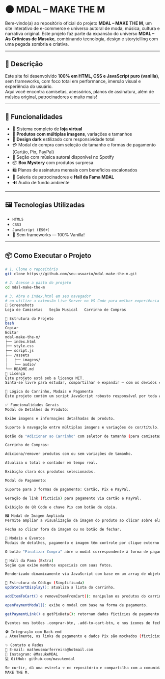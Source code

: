 # 🌑 MDAL – MAKE THE M

Bem-vindo(a) ao repositório oficial do projeto **MDAL – MAKE THE M**, um site interativo de e-commerce e universo autoral de moda, música, cultura e narrativa original. Este projeto faz parte da expansão do universo **MDAL – As Crônicas de Masuke**, combinando tecnologia, design e storytelling com uma pegada sombria e criativa.

---

## 🧾 Descrição

Este site foi desenvolvido **100% em HTML, CSS e JavaScript puro (vanilla)**, sem frameworks, com foco total em performance, imersão visual e experiência do usuário.  
Aqui você encontra camisetas, acessórios, planos de assinatura, além de música original, patrocinadores e muito mais!

---

## 🚀 Funcionalidades

- 🛒 Sistema completo de **loja virtual**
- 👕 **Produtos com múltiplas imagens**, variações e tamanhos
- 🎨 **Design dark** estilizado com responsividade total
- 💳 Modal de compra com seleção de tamanho e formas de pagamento (Cartão, Pix, PayPal)
- 🎵 Seção com música autoral disponível no Spotify
- 📦 **Box Mystery** com produtos surpresa
- 🛍️ Planos de assinatura mensais com benefícios escalonados
- 🧠 Galeria de patrocinadores e **Hall da Fama MDAL**
- 🔊 Áudio de fundo ambiente

---

## 🖼️ Tecnologias Utilizadas

- `HTML5`
- `CSS3`
- `JavaScript (ES6+)`
- 🎨 Sem frameworks — 100% Vanilla!

---

## 📦 Como Executar o Projeto

```bash
# 1. Clone o repositório
git clone https://github.com/seu-usuario/mdal-make-the-m.git

# 2. Acesse a pasta do projeto
cd mdal-make-the-m

# 3. Abra o index.html em seu navegador
# ou utilize a extensão Live Server no VS Code para melhor experiência
📸 Screenshots
Loja de Camisetas	Seção Musical	Carrinho de Compras

🧩 Estrutura do Projeto
bash
Copiar
Editar
mdal-make-the-m/
├── index.html
├── style.css
├── script.js
├── /assets
│   ├── imagens/
│   └── audio/
└── README.md
🔐 Licença
Este projeto está sob a licença MIT.
Sinta-se livre para estudar, compartilhar e expandir — com os devidos créditos.

🛒 Lógica do Carrinho, Modais e Pagamento
Este projeto contém um script JavaScript robusto responsável por toda a interatividade de compra, visualização de produtos e finalização de pedidos. Abaixo estão as principais funcionalidades implementadas:

✅ Funcionalidades Gerais
Modal de Detalhes do Produto:

Exibe imagens e informações detalhadas do produto.

Suporte à navegação entre múltiplas imagens e variações de cor/título.

Botão de "Adicionar ao Carrinho" com seletor de tamanho (para camisetas).

Carrinho de Compras:

Adiciona/remover produtos com ou sem variações de tamanho.

Atualiza o total e contador em tempo real.

Exibição clara dos produtos selecionados.

Modal de Pagamento:

Suporte para 3 formas de pagamento: Cartão, Pix e PayPal.

Geração de link (fictício) para pagamento via cartão e PayPal.

Exibição de QR Code e chave Pix com botão de cópia.

🖼 Modal de Imagem Ampliada
Permite ampliar a visualização da imagem do produto ao clicar sobre ela.

Fecha ao clicar fora da imagem ou no botão de fechar.

🧾 Modais e Eventos
Modais de detalhes, pagamento e imagem têm controle por clique externo e botões de fechar.

O botão "Finalizar Compra" abre o modal correspondente à forma de pagamento escolhida.

🌟 Hall da Fama (Extra)
Seção que exibe membros especiais com suas fotos.

Renderizado dinamicamente via JavaScript com base em um array de objetos (nome + foto).

🔧 Estrutura do Código (Simplificada)
updateCartDisplay(): atualiza a lista do carrinho.

addItemToCart() e removeItemFromCart(): manipulam os produtos do carrinho.

openPaymentModal(): exibe o modal com base na forma de pagamento.

getPaymentLink() e getPixData(): retornam dados fictícios de pagamento.

Eventos nos botões .comprar-btn, .add-to-cart-btn, e nos ícones de fechar controlam toda a lógica da UI.

🛠 Integração com Back-end
⚠️ Atualmente, os links de pagamento e dados Pix são mockados (fictícios). Para uso real, substitua as funções getPaymentLink() e getPixData() por chamadas a uma API de pagamento real (ex: Mercado Pago, Stripe, PagSeguro, API Pix do seu banco etc).

✨ Contato e Redes
📧 E-mail: matheusmarferreira@hotmail.com
📸 Instagram: @MasukeMDAL
💻 GitHub: github.com/masukemdal

Se curtir, dá uma estrela ⭐ no repositório e compartilha com a comunidade!
MAKE THE M.
